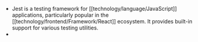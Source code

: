 - Jest is a testing framework for [[technology/language/JavaScript]] applications, particularly popular in the [[technology/frontend/Framework/React]] ecosystem. It provides built-in support for various testing utilities.
-